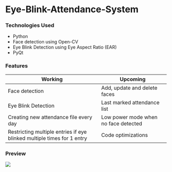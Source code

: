 # **Eye-Blink-Attendance-System**

### Technologies Used
* Python
* Face detection using Open-CV
* Eye Blink Detection using Eye Aspect Ratio (EAR)
* PyQt

### Features
Working     |     Upcoming
----------- | -------------
Face detection | Add, update and delete faces
Eye Blink Detection | Last marked attendance list
Creating new attendance file every day | Low power mode when no face detected
Restricting multiple entries if eye blinked multiple times for 1 entry | Code optimizations

### Preview
![](https://user-images.githubusercontent.com/31106802/106378871-0b5d2a80-63ce-11eb-9d2f-4d8357bd6dab.gif)
